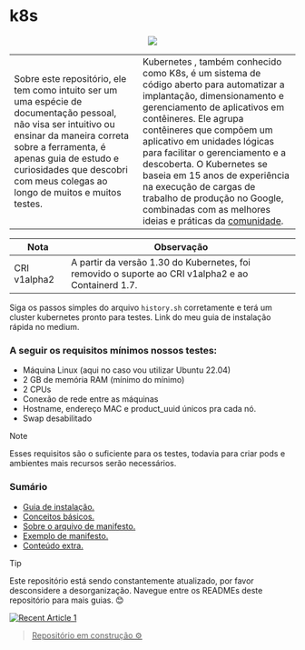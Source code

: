 # k8s

<p align="center">
  <img src="https://skillicons.dev/icons?i=kubernetes"/>
</p>

<table>
  <tr>
    <td width=45%>
      Sobre este repositório, ele tem como intuito ser um uma espécie de documentação pessoal, não visa ser intuitivo ou ensinar da maneira correta sobre a ferramenta, é apenas guia de estudo e curiosidades que descobri com meus colegas ao longo de muitos e muitos testes.
    </td>
    <td>
      Kubernetes , também conhecido como K8s, é um sistema de código aberto para automatizar a implantação, dimensionamento e gerenciamento de aplicativos em contêineres. Ele agrupa contêineres que compõem um aplicativo em unidades lógicas para facilitar o gerenciamento e a descoberta. O Kubernetes se baseia em 15 anos de experiência na execução de cargas de trabalho de produção no Google, combinadas com as melhores ideias e práticas da <a href="https://kubernetes.io/community/">comunidade</a>. 
    </td>
  </tr>
</table>

| Nota | Observação |
| --- | --- |
| CRI v1alpha2 | A partir da versão 1.30 do Kubernetes, foi removido o suporte ao CRI v1alpha2 e ao Containerd 1.7. |

Siga os passos simples do arquivo `history.sh` corretamente e terá um cluster kubernetes pronto para testes. Link do meu guia de instalação rápida no medium.

### A seguir os requisitos mínimos nossos testes:

- Máquina Linux (aqui no caso vou utilizar Ubuntu 22.04)
- 2 GB de memória RAM (mínimo do mínimo)
- 2 CPUs 
- Conexão de rede entre as máquinas
- Hostname, endereço MAC e product_uuid únicos pra cada nó.
- Swap desabilitado

> [!NOTE]
> Esses requisitos são o suficiente para os testes, todavia para criar pods e ambientes mais recursos serão necessários. 

### Sumário
- <a href="https://github.com/joao-prs/kubernetes/blob/main/doc/kubernetes1.30.md">Guia de instalação.</a>
- <a href="https://github.com/joao-prs/kubernetes/blob/main/doc/kubernetes.concepts.md">Conceitos básicos.</a>
- <a href="https://github.com/joao-prs/kubernetes/blob/main/doc/kubernetes.manifest.md">Sobre o arquivo de manifesto.</a>
- <a href="https://github.com/joao-prs/kubernetes/blob/main/doc/kubernetes.some.manifest.md">Exemplo de manifesto.</a>
- <a href="https://github.com/joao-prs/kubernetes/blob/main/doc/kubernetes.extras.md">Conteúdo extra.</a>

> [!TIP]
> Este repositório está sendo constantemente atualizado, por favor desconsidere a desorganização. Navegue entre os READMEs deste repositório para mais guias. 😊

<a target="_blank" href="https://github-readme-medium-recent-article.vercel.app/medium/@joao-prs/1"><img src="https://github-readme-medium-recent-article.vercel.app/medium/@joao-prs/1" alt="Recent Article 1">

> Repositório em construção ⚙️